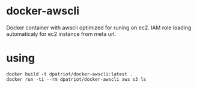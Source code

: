 # docker-awscli
Docker container with awscli optimized for runing on ec2.
IAM role loading automaticaly for ec2 instance from meta url.

using
=====
```
docker build -t dpatriot/docker-awscli:latest . 
docker run -ti --rm dpatriot/docker-awscli aws s3 ls
```

